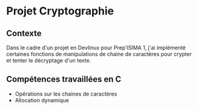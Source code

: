 # Projet Cryptographie 

## Contexte 
Dans le cadre d'un projet en Devlinux pour Prep'ISIMA 1, j'ai implémenté certaines fonctions de manipulations de chaine de caractères pour crypter et tenter le décryptage d'un texte.

## Compétences travaillées en C
+ Opérations sur les chaines de caractères
+ Allocation dynamique
